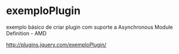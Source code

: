 exemploPlugin
=============

exemplo básico de criar plugin com suporte a Asynchronous Module Definition - AMD


http://plugins.jquery.com/exemploPlugin/